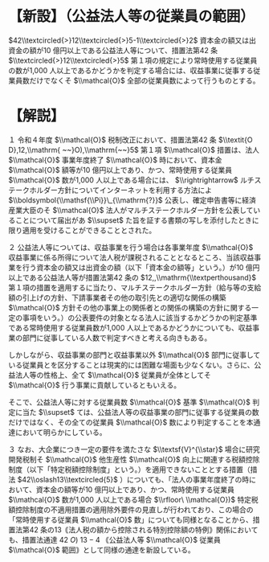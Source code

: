 # 【新設】（公益法人等の従業員の範囲）

$42\\textcircled{>}12\\textcircled{>}5-1\\textcircled{>}2$ 資本金の額又は出資金の額が10 億円以上である公益法人等について、措置法第42 条 $\\textcircled{>}12\\textcircled{>}5$ 第１項の規定により常時使用する従業員の数が1,000 人以上であるかどうかを判定する場合には、収益事業に従事する従業員数だけでなくそ $\\mathcal{O}$ 全部の従業員数によって行うものとする。

# 【解説】

１ 令和４年度 $\\mathcal{O}$ 税制改正において、措置法第42 条 $\\textit{O D},12,\\mathrm{ ~~}O),\\mathrm{~~}5$ 第１項 $\\mathcal{O}$ 措置は、法人 $\\mathcal{O}$ 事業年度終了 $\\mathcal{O}$ 時において、資本金 $\\mathcal{O}$ 額等が10 億円以上であり、かつ、常時使用する従業員 $\\mathcal{O}$ 数が1,000 人以上である場合には、 $\\rightrightarrow$ ルチステークホルダー方針についてインターネットを利用する方法によ $\\boldsymbol{\\mathsf{\\Pi}}\_{\\mathrm{?}}$ 公表し、確定申告書等に経済産業大臣のそ $\\mathcal{O}$ 法人がマルチステークホルダー方針を公表していることについて届出があ $\\supset$ た旨を証する書類の写しを添付したときに限り適用を受けることができることとされた。

２ 公益法人等については、収益事業を行う場合は各事業年度 $\\mathcal{O}$ 収益事業に係る所得について法人税が課税されることとなるところ、当該収益事業を行う資本金の額又は出資金の額（以下「資本金の額等」という。）が10 億円以上である公益法人等が措置法第42 条の $12,,\\mathrm{\\textperthousand}$ 第１項の措置を適用するに当たり、マルチステークホルダー方針（給与等の支給額の引上げの方針、下請事業者その他の取引先との適切な関係の構築 $\\mathcal{O}$ 方針その他の事業上の関係者との関係の構築の方針に関する一定の事項をいう。）の公表要件の対象となる法人に該当するかどうかの判定基準である常時使用する従業員数が1,000 人以上であるかどうかについても、収益事業の部門に従事している人数で判定すべきと考える向きもある。

しかしながら、収益事業の部門と収益事業以外 $\\mathcal{O}$ 部門に従事している従業員とを区分することは現実的には困難な場面も少なくない。さらに、公益法人等の性格上、全て $\\mathcal{O}$ 従業員が全体としてそ $\\mathcal{O}$ 行う事業に貢献しているともいえる。

そこで、公益法人等に対する従業員数 $\\mathcal{O}$ 基準 $\\mathcal{O}$ 判定に当た $\\supset$ ては、公益法人等の収益事業の部門に従事する従業員の数だけではなく、その全ての従業員 $\\mathcal{O}$ 数により判定することを本通達において明らかにしている。

３ なお、大企業につき一定の要件を満たさな $\\textsf{V}^{\\star}$ 場合に研究開発税制そ $\\mathcal{O}$ 他生産性 $\\mathcal{O}$ 向上に関連する税額控除制度（以下「特定税額控除制度」という。）を適用できないこととする措置（措法 $42\\oslash13\\textcircled{5}$ ）についても、「法人の事業年度終了の時において、資本金の額等が10 億円以上であり、かつ、常時使用する従業員 $\\mathcal{O}$ 数が1,000 人以上である場合 $\\rfloor\ \\mathcal{O})$ 特定税額控除制度の不適用措置の適用除外要件の見直しが行われており、この場合の「常時使用する従業員 $\\mathcal{O}$ 数」についても同様となることから、措置法第42 条の13｟法人税の額から控除される特別控除額の特例｠関係においても、措置法通達 $42\ O)\ 13-4$ ｟公益法人等 $\\mathcal{O}$ 従業員 $\\mathcal{O}$ 範囲｠として同様の通達を新設している。